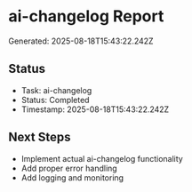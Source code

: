 # ai-changelog Report

Generated: 2025-08-18T15:43:22.242Z

## Status
- Task: ai-changelog
- Status: Completed
- Timestamp: 2025-08-18T15:43:22.242Z

## Next Steps
- Implement actual ai-changelog functionality
- Add proper error handling
- Add logging and monitoring
